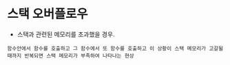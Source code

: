 # 스택 오버플로우
- 스택과 관련된 메모리를 초과했을 경우.
```Text
함수안에서 함수를 호출하고 그 함수에서 또 함수를 호출하고 이 상황이 스택 메모리가 고갈될때까지 반복되면 스택 메모리가 부족하여 나타나는 현상
```

